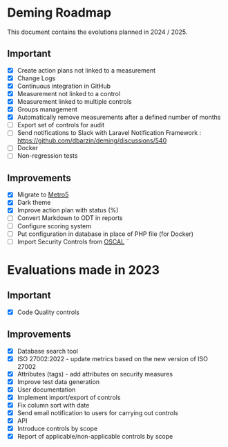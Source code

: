 # Deming Roadmap

This document contains the evolutions planned in 2024 / 2025.

## Important

* [x] Create action plans not linked to a measurement
* [x] Change Logs
* [x] Continuous integration in GitHub
* [x] Measurement not linked to a control
* [x] Measurement linked to multiple controls
* [x] Groups management
* [x] Automatically remove measurements after a defined number of months
* [ ] Export set of controls for audit
* [ ] Send notifications to Slack with Laravel Notification Framework : https://github.com/dbarzin/deming/discussions/540
* [ ] Docker
* [ ] Non-regression tests

## Improvements

* [x] Migrate to [Metro5](https://metroui.org.ua/)
* [x] Dark theme
* [x] Improve action plan with status (%)
* [ ] Convert Markdown to ODT in reports
* [ ] Configure scoring system
* [ ] Put configuration in database in place of PHP file (for Docker)
* [ ] Import Security Controls from [OSCAL](https://pages.nist.gov/OSCAL/)
¨
# Evaluations made in 2023

## Important

* [x] Code Quality controls

## Improvements

* [x] Database search tool
* [x] ISO 27002:2022 - update metrics based on the new version of ISO 27002
* [x] Attributes (tags) - add attributes on security measures
* [x] Improve test data generation
* [x] User documentation
* [x] Implement import/export of controls
* [x] Fix column sort with date
* [x] Send email notification to users for carrying out controls
* [x] API
* [x] Introduce controls by scope
* [x] Report of applicable/non-applicable controls by scope
